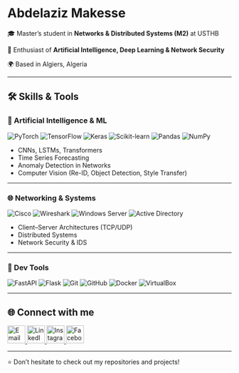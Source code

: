 # Abdelaziz Makesse

🎓 Master’s student in **Networks & Distributed Systems (M2)** at USTHB

🤖 Enthusiast of **Artificial Intelligence, Deep Learning & Network Security**

🌍 Based in Algiers, Algeria

---

## 🛠️ Skills & Tools

### 🤖 Artificial Intelligence & ML

![PyTorch](https://img.shields.io/badge/PyTorch-EE4C2C?logo=pytorch&logoColor=white)
![TensorFlow](https://img.shields.io/badge/TensorFlow-FF6F00?logo=tensorflow&logoColor=white)
![Keras](https://img.shields.io/badge/Keras-D00000?logo=keras&logoColor=white)
![Scikit-learn](https://img.shields.io/badge/scikit--learn-F7931E?logo=scikit-learn&logoColor=white)
![Pandas](https://img.shields.io/badge/Pandas-150458?logo=pandas&logoColor=white)
![NumPy](https://img.shields.io/badge/NumPy-013243?logo=numpy&logoColor=white)

* CNNs, LSTMs, Transformers
* Time Series Forecasting
* Anomaly Detection in Networks
* Computer Vision (Re-ID, Object Detection, Style Transfer)

---

### 🌐 Networking & Systems

![Cisco](https://img.shields.io/badge/Cisco-1BA0D7?logo=cisco&logoColor=white)
![Wireshark](https://img.shields.io/badge/Wireshark-1679A7?logo=wireshark&logoColor=white)
![Windows Server](https://img.shields.io/badge/Windows%20Server-0078D6?logo=windows&logoColor=white)
![Active Directory](https://img.shields.io/badge/Active%20Directory-0067B8?logo=microsoft&logoColor=white)

* Client–Server Architectures (TCP/UDP)
* Distributed Systems
* Network Security & IDS

---

### 🚀 Dev Tools

![FastAPI](https://img.shields.io/badge/FastAPI-009688?logo=fastapi&logoColor=white)
![Flask](https://img.shields.io/badge/Flask-000000?logo=flask&logoColor=white)
![Git](https://img.shields.io/badge/Git-F05032?logo=git&logoColor=white)
![GitHub](https://img.shields.io/badge/GitHub-181717?logo=github&logoColor=white)
![Docker](https://img.shields.io/badge/Docker-2496ED?logo=docker&logoColor=white)
![VirtualBox](https://img.shields.io/badge/VirtualBox-183A61?logo=virtualbox&logoColor=white)

---

## 🌐 Connect with me
<p align="left">
  <a href="mailto:makesse.abdelaziz@gmail.com">
    <img src="https://cdn.jsdelivr.net/gh/devicons/devicon/icons/google/google-original.svg" alt="Email" width="40" height="40"/>
  </a>
  <a href="https://www.linkedin.com/in/abdelazizmakesse" target="_blank">
    <img src="https://cdn.jsdelivr.net/gh/devicons/devicon/icons/linkedin/linkedin-original.svg" alt="LinkedIn" width="40" height="40"/>
  </a>
  <a href="https://www.instagram.com/azizmks_" target="_blank">
    <img src="https://upload.wikimedia.org/wikipedia/commons/a/a5/Instagram_icon.png" alt="Instagram" width="40" height="40"/>
  </a>
  <a href="https://www.facebook.com/aziz.makesse" target="_blank">
    <img src="https://upload.wikimedia.org/wikipedia/commons/1/1b/Facebook_icon.svg" alt="Facebook" width="40" height="40"/>
  </a>
</p>

---

⭐️ Don’t hesitate to check out my repositories and projects!
